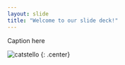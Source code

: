```yaml
---
layout: slide
title: "Welcome to our slide deck!"
---
```


Caption here

![catstello](https://octodex.github.com/images/catstello.png)
{: .center}
